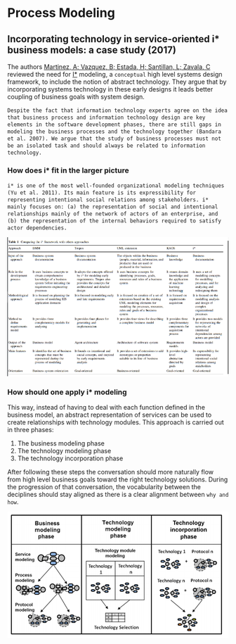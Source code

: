# Process Modeling

## Incorporating technology in service-oriented i* business models: a case study (2017)

The authors [Martinez, A; Vazquez, B; Estada, H; Santillan, L; Zavala, C](Incorp_SOA_BusinessModels_CaseStudy.pdf) reviewed the need for [I*](https://en.wikipedia.org/wiki/I*) modeling, a `conceptual` high level systems design framework, to include the notion of abstract technology. They argue that by incorporating systems technology in these early designs it leads better coupling of business goals with system design.  

    Despite the fact that information technology experts agree on the idea that business process and information technology design are key elements in the software development phases, there are still gaps in modeling the business processes and the technology together (Bandara et al. 2007). We argue that the study of business processes must not be an isolated task and should always be related to information technology.

### How does i* fit in the larger picture

    i* is one of the most well-founded organizational modeling techniques (Yu et al. 2011). Its main feature is its expressibility for representing intentional social relations among stakeholders. i* mainly focuses on: (a) the representation of social and intentional relationships mainly of the network of actors of an enterprise, and (b) the representation of the internal behaviors required to satisfy actor dependencies.

![i_star_framework_comparison.png](i_star_framework_comparison.png)

### How should one apply i* modeling

This way, instead of having to deal with each function defined in the business model, an abstract representation of services can be used to create
relationships with technology modules. This approach is carried out in three phases:

1. The business modeling phase
2. The technology modeling phase
3. The technology incorporation phase

After following these steps the conversation should more naturally flow from high level business goals toward the right technology solutions. During the progression of that conversation, the vocabularity between the deciplines should stay aligned as there is a clear alignment between `why and how`.

![modeling_phases.png](modeling_phases.png)
